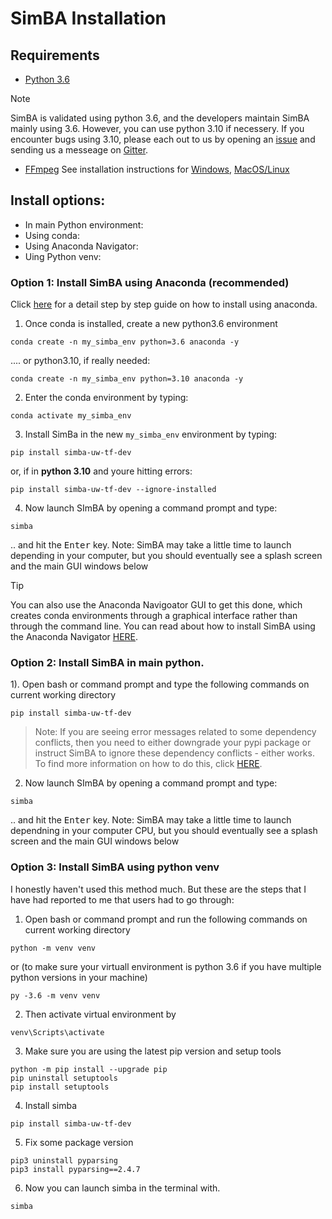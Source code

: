 # SimBA Installation

## Requirements
* [Python 3.6](https://www.python.org/downloads/release/python-360/)
>[!NOTE]  
> SimBA is validated using python 3.6, and the developers maintain SimBA mainly using 3.6. However, you can use python 3.10 if necessery. If you encounter bugs using 3.10, please each out to us by opening an [issue](https://github.com/sgoldenlab/simba/issues) and sending us a messeage on [Gitter](https://app.gitter.im/#/room/#SimBA-Resource_community).
* [FFmpeg](https://www.ffmpeg.org/)
See installation instructions for [Windows](https://m.wikihow.com/Install-FFmpeg-on-Windows), [MacOS/Linux](https://www.ffmpeg.org/download.html)

## Install options:

* In main Python environment:
* Using conda:
* Using Anaconda Navigator:
* Uing Python venv:


### Option 1: Install SimBA using Anaconda (recommended)

Click [here](/docs/anaconda_installation.md) for a detail step by step guide on how to install using anaconda.

1. Once conda is installed, create a new python3.6 environment

`````````
conda create -n my_simba_env python=3.6 anaconda -y
`````````

.... or python3.10, if really needed:


`````````
conda create -n my_simba_env python=3.10 anaconda -y
`````````


2. Enter the conda environment by typing:

`````````
conda activate my_simba_env
`````````


3. Install SimBa in the new `my_simba_env` environment by typing:

```
pip install simba-uw-tf-dev
```

or, if in **python 3.10** and youre hitting errors:
````
pip install simba-uw-tf-dev --ignore-installed
````

4) Now launch SImBA by opening a command prompt and type:

`````````
simba
`````````

.. and hit the  <kbd>Enter</kbd> key. Note: SimBA may take a little time to launch depending in your computer, but you should eventually see a splash screen and the main GUI windows below

> [!TIP]
> You can also use the Anaconda Navigoator GUI to get this done, which creates conda environments through a graphical interface rather than through the command line. You can read about how to install SimBA using the Anaconda Navigator [HERE](https://github.com/sgoldenlab/simba/blob/master/docs/anaconda_installation.md).


### Option 2: Install SimBA in main python.

1). Open bash or command prompt and type the following commands on current working directory

```
pip install simba-uw-tf-dev
```

>Note: If you are seeing error messages related to some dependency conflicts, then you need to either downgrade your pypi package or instruct SimBA to ignore these dependency conflicts - either works. To find more information on how to do this, click [HERE](https://github.com/sgoldenlab/simba/blob/master/docs/FAQ.md#when-i-install-or-update-simba-i-see-a-bunch-or-messages-in-the-console-telling-there-has-been-some-dependency-conflicts-the-messages-may-look-a-little-like-this).

2) Now launch SImBA by opening a command prompt and type:

`````````
simba
`````````

.. and hit the  <kbd>Enter</kbd> key. Note: SimBA may take a little time to launch dependning in your computer CPU, but you should eventually see a splash screen and the main GUI windows below


### Option 3: Install SimBA using python venv

I honestly haven't used this method much. But these are the steps that I have had reported to me that users had to go through: 

1. Open bash or command prompt and run the following commands on current working directory 
``` 
python -m venv venv
```
or (to make sure your virtuall environment is python 3.6 if you have multiple python versions in your machine)
```
py -3.6 -m venv venv
```

2. Then activate virtual environment by 
```
venv\Scripts\activate
```
3. Make sure you are using the latest pip version and setup tools
```
python -m pip install --upgrade pip
pip uninstall setuptools
pip install setuptools
```
4. Install simba 
```
pip install simba-uw-tf-dev
```

5. Fix some package version
```
pip3 uninstall pyparsing
pip3 install pyparsing==2.4.7
```

6. Now you can launch simba in the terminal with. 
```
simba
```
